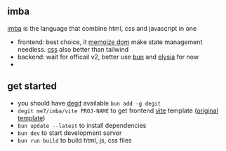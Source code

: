 ## imba
[imba](https://imba.io) is the language that combine html, css and javascript in one
- frontend: best choice, it [memoize dom](https://imba.io/guides/rendering) make state management needless. [css](https://imba.io/docs/css) also better than tailwind
- backend: wait for officail v2, better use [bun](https://bun.sh) and [elysia](https://elysiajs.com) for now
- 

## get started
- you should have [degit](https://www.npmjs.com/package/degit) available `bun add -g degit`
- `degit me7/imba/vite PROJ-NAME` to get frontend [vite](https://vitejs.dev) template ([original template](https://github.com/imba/imba/tree/master/packages/imba/templates/vite)) 
- `bun update --latest` to install dependencies
- `bun dev` to start development server
- `bun run build` to build html, js, css files